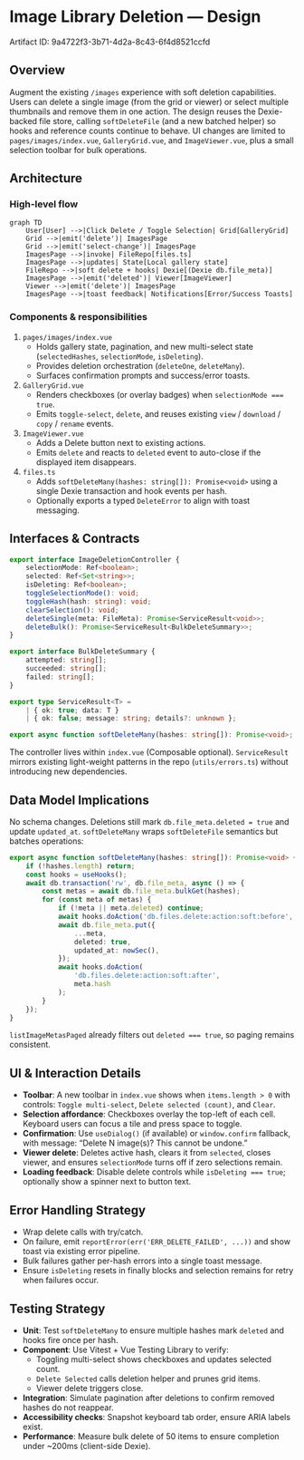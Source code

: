# Image Library Deletion — Design

Artifact ID: 9a4722f3-3b71-4d2a-8c43-6f4d8521ccfd

## Overview

Augment the existing `/images` experience with soft deletion capabilities. Users can delete a single image (from the grid or viewer) or select multiple thumbnails and remove them in one action. The design reuses the Dexie-backed file store, calling `softDeleteFile` (and a new batched helper) so hooks and reference counts continue to behave. UI changes are limited to `pages/images/index.vue`, `GalleryGrid.vue`, and `ImageViewer.vue`, plus a small selection toolbar for bulk operations.

## Architecture

### High-level flow

```mermaid
graph TD
    User[User] -->|Click Delete / Toggle Selection| Grid[GalleryGrid]
    Grid -->|emit('delete')| ImagesPage
    Grid -->|emit('select-change')| ImagesPage
    ImagesPage -->|invoke| FileRepo[files.ts]
    ImagesPage -->|updates| State[Local gallery state]
    FileRepo -->|soft delete + hooks| Dexie[(Dexie db.file_meta)]
    ImagesPage -->|emit('deleted')| Viewer[ImageViewer]
    Viewer -->|emit('delete')| ImagesPage
    ImagesPage -->|toast feedback| Notifications[Error/Success Toasts]
```

### Components & responsibilities

1. `pages/images/index.vue`
    - Holds gallery state, pagination, and new multi-select state (`selectedHashes`, `selectionMode`, `isDeleting`).
    - Provides deletion orchestration (`deleteOne`, `deleteMany`).
    - Surfaces confirmation prompts and success/error toasts.
2. `GalleryGrid.vue`
    - Renders checkboxes (or overlay badges) when `selectionMode === true`.
    - Emits `toggle-select`, `delete`, and reuses existing `view` / `download` / `copy` / `rename` events.
3. `ImageViewer.vue`
    - Adds a Delete button next to existing actions.
    - Emits `delete` and reacts to `deleted` event to auto-close if the displayed item disappears.
4. `files.ts`
    - Adds `softDeleteMany(hashes: string[]): Promise<void>` using a single Dexie transaction and hook events per hash.
    - Optionally exports a typed `DeleteError` to align with toast messaging.

## Interfaces & Contracts

```ts
export interface ImageDeletionController {
    selectionMode: Ref<boolean>;
    selected: Ref<Set<string>>;
    isDeleting: Ref<boolean>;
    toggleSelectionMode(): void;
    toggleHash(hash: string): void;
    clearSelection(): void;
    deleteSingle(meta: FileMeta): Promise<ServiceResult<void>>;
    deleteBulk(): Promise<ServiceResult<BulkDeleteSummary>>;
}

export interface BulkDeleteSummary {
    attempted: string[];
    succeeded: string[];
    failed: string[];
}

export type ServiceResult<T> =
    | { ok: true; data: T }
    | { ok: false; message: string; details?: unknown };

export async function softDeleteMany(hashes: string[]): Promise<void>;
```

The controller lives within `index.vue` (Composable optional). `ServiceResult` mirrors existing light-weight patterns in the repo (`utils/errors.ts`) without introducing new dependencies.

## Data Model Implications

No schema changes. Deletions still mark `db.file_meta.deleted = true` and update `updated_at`. `softDeleteMany` wraps `softDeleteFile` semantics but batches operations:

```ts
export async function softDeleteMany(hashes: string[]): Promise<void> {
    if (!hashes.length) return;
    const hooks = useHooks();
    await db.transaction('rw', db.file_meta, async () => {
        const metas = await db.file_meta.bulkGet(hashes);
        for (const meta of metas) {
            if (!meta || meta.deleted) continue;
            await hooks.doAction('db.files.delete:action:soft:before', meta);
            await db.file_meta.put({
                ...meta,
                deleted: true,
                updated_at: nowSec(),
            });
            await hooks.doAction(
                'db.files.delete:action:soft:after',
                meta.hash
            );
        }
    });
}
```

`listImageMetasPaged` already filters out `deleted === true`, so paging remains consistent.

## UI & Interaction Details

-   **Toolbar**: A new toolbar in `index.vue` shows when `items.length > 0` with controls: `Toggle multi-select`, `Delete selected (count)`, and `Clear`.
-   **Selection affordance**: Checkboxes overlay the top-left of each cell. Keyboard users can focus a tile and press space to toggle.
-   **Confirmation**: Use `useDialog()` (if available) or `window.confirm` fallback, with message: “Delete N image(s)? This cannot be undone.”
-   **Viewer delete**: Deletes active hash, clears it from `selected`, closes viewer, and ensures `selectionMode` turns off if zero selections remain.
-   **Loading feedback**: Disable delete controls while `isDeleting === true`; optionally show a spinner next to button text.

## Error Handling Strategy

-   Wrap delete calls with try/catch.
-   On failure, emit `reportError(err('ERR_DELETE_FAILED', ...))` and show toast via existing error pipeline.
-   Bulk failures gather per-hash errors into a single toast message.
-   Ensure `isDeleting` resets in finally blocks and selection remains for retry when failures occur.

## Testing Strategy

-   **Unit**: Test `softDeleteMany` to ensure multiple hashes mark `deleted` and hooks fire once per hash.
-   **Component**: Use Vitest + Vue Testing Library to verify:
    -   Toggling multi-select shows checkboxes and updates selected count.
    -   `Delete Selected` calls deletion helper and prunes grid items.
    -   Viewer delete triggers close.
-   **Integration**: Simulate pagination after deletions to confirm removed hashes do not reappear.
-   **Accessibility checks**: Snapshot keyboard tab order, ensure ARIA labels exist.
-   **Performance**: Measure bulk delete of 50 items to ensure completion under ~200ms (client-side Dexie).
